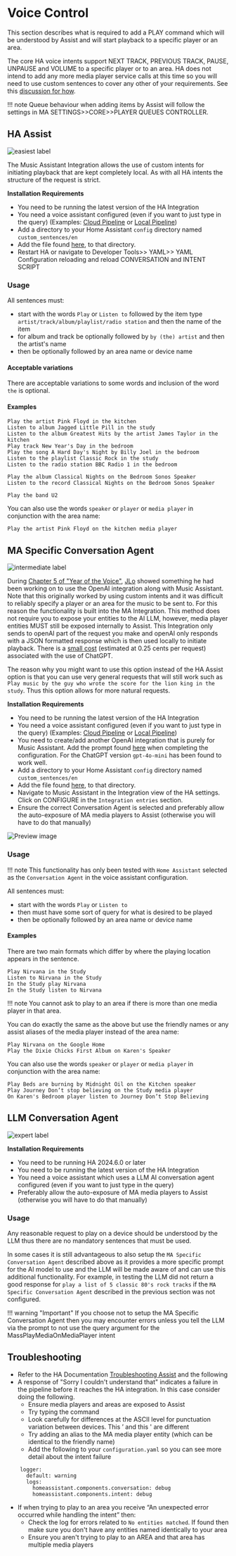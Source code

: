 # Voice Control

This section describes what is required to add a PLAY command which will be understood by Assist and will start playback to a specific player or an area. 

The core HA voice intents support NEXT TRACK, PREVIOUS TRACK, PAUSE, UNPAUSE and VOLUME to a specific player or to an area. HA does not intend to add any more media player service calls at this time so you will need to use custom sentences to cover any other of your requirements. See this [discussion for how](https://github.com/orgs/music-assistant/discussions/2176).

!!! note
    Queue behaviour when adding items by Assist will follow the settings in MA SETTINGS>>CORE>>PLAYER QUEUES CONTROLLER.
    
## HA Assist
![easiest label](../assets/label-easiest.png)

The Music Assistant Integration allows the use of custom intents for initiating playback that are kept completely local. As with all HA intents the structure of the request is strict.  

**Installation Requirements**

- You need to be running the latest version of the HA Integration
- You need a voice assistant configured (even if you want to just type in the query) (Examples: [Cloud Pipeline](https://www.home-assistant.io/voice_control/voice_remote_cloud_assistant/) or [Local Pipeline](https://www.home-assistant.io/voice_control/voice_remote_local_assistant/))
- Add a directory to your Home Assistant `config` directory named `custom_sentences/en`
- Add the file found [here](https://github.com/music-assistant/hass-music-assistant/blob/main/custom_sentences/en/music_assistant_PlayMediaAssist.yaml), to that directory.
- Restart HA or navigate to Developer Tools>> YAML>> YAML Configuration reloading and reload CONVERSATION and INTENT SCRIPT

### Usage

All sentences must:

- start with the words `Play` or `Listen to` followed by the item type `artist/track/album/playlist/radio station` and then the name of the item
- for album and track be optionally followed by `by (the) artist` and then the artist's name
- then be optionally followed by an area name or device name

#### Acceptable variations

There are acceptable variations to some words and inclusion of the word `the` is optional.

#### Examples

```
Play the artist Pink Floyd in the kitchen
Listen to album Jagged Little Pill in the study
Listen to the album Greatest Hits by the artist James Taylor in the kitchen
Play track New Year's Day in the bedroom
Play the song A Hard Day's Night by Billy Joel in the bedroom
Listen to the playlist Classic Rock in the study
Listen to the radio station BBC Radio 1 in the bedroom
```
```
Play the album Classical Nights on the Bedroom Sonos Speaker
Listen to the record Classical Nights on the Bedroom Sonos Speaker
```
```
Play the band U2
```
You can also use the words `speaker` or `player` or `media player` in conjunction with the area name:
```
Play the artist Pink Floyd on the kitchen media player
```

## MA Specific Conversation Agent
![intermediate label](../assets/label-intermediate.png)

During [Chapter 5 of "Year of the Voice"](https://www.youtube.com/live/djEkgoS5dDQ?si=pt8-qYH3PTpsnOq9&t=3699), [JLo](https://blog.jlpouffier.fr/chatgpt-powered-music-search-engine-on-a-local-voice-assistant/) showed something he had been working on to use the OpenAI integration along with Music Assistant. Note that this originally worked by using custom intents and it was difficult to reliably specify a player or an area for the music to be sent to. For this reason the functionality is built into the MA Integration. This method does not require you to expose your entities to the AI LLM, however, media player entities MUST still be exposed internally to Assist. This Integration only sends to openAI part of the request you make and openAI only responds with a JSON formatted response which is then used locally to initiate playback. There is a [small cost](https://openai.com/api/pricing/) (estimated at 0.25 cents per request) associated with the use of ChatGPT.

The reason why you might want to use this option instead of the HA Assist option is that you can use very general requests that will still work such as `Play music by the guy who wrote the score for the lion king in the study`. Thus this option allows for more natural requests. 

**Installation Requirements**

- You need to be running the latest version of the HA Integration
- You need a voice assistant configured (even if you want to just type in the query) (Examples: [Cloud Pipeline](https://www.home-assistant.io/voice_control/voice_remote_cloud_assistant/) or [Local Pipeline](https://www.home-assistant.io/voice_control/voice_remote_local_assistant/))
- You need to create/add another OpenAI integration that is purely for Music Assistant.
Add the prompt found [here](https://github.com/music-assistant/hass-music-assistant/blob/main/prompt/prompt.txt) when completing the configuration. For the ChatGPT version `gpt-4o-mini` has been found to work well.
- Add a directory to your Home Assistant `config` directory named `custom_sentences/en`
- Add the file found [here](https://github.com/music-assistant/hass-music-assistant/blob/main/custom_sentences/en/play_media_on_media_player.yaml), to that directory.
- Navigate to Music Assistant in the Integration view of the HA settings. Click on CONFIGURE in the `Integration entries` section.
- Ensure the correct Conversation Agent is selected and preferably allow the auto-exposure of MA media players to Assist (otherwise you will have to do that manually)

![Preview image](../assets/screenshots/screen6.png)

### Usage

!!! note
    This functionality has only been tested with `Home Assistant` selected as the `Conversation Agent` in the voice assistant configuration.

All sentences must:

- start with the words `Play` or `Listen to`
- then must have some sort of query for what is desired to be played
- then be optionally followed by an area name or device name

#### Examples

There are two main formats which differ by where the playing location appears in the sentence. 
```
Play Nirvana in the Study
Listen to Nirvana in the Study
In the Study play Nirvana
In the Study listen to Nirvana
```
!!! note
    You cannot ask to play to an area if there is more than one media player in that area.

You can do exactly the same as the above but use the friendly names or any assist aliases of the media player instead of the area name:

```
Play Nirvana on the Google Home
Play the Dixie Chicks First Album on Karen's Speaker
```

You can also use the words `speaker` or `player` or `media player` in conjunction with the area name:
```
Play Beds are burning by Midnight Oil on the Kitchen speaker
Play Journey Don’t stop believing on the Study media player
On Karen's Bedroom player listen to Journey Don’t Stop Believing
```

## LLM Conversation Agent
![expert label](../assets/label-expert.png)

**Installation Requirements**

- You need to be running HA 2024.6.0 or later
- You need to be running the latest version of the HA Integration
- You need a voice assistant which uses a LLM AI conversation agent configured (even if you want to just type in the query)
- Preferably allow the auto-exposure of MA media players to Assist (otherwise you will have to do that manually)

### Usage

Any reasonable request to play on a device should be understood by the LLM thus there are no mandatory sentences that must be used. 

In some cases it is still advantageous to also setup the `MA Specific Conversation Agent` described above as it provides a more specific prompt for the AI model to use and the LLM will be made aware of and can use this additional functionality. For example, in testing the LLM did not return a good response for `play a list of 5 classic 80's rock tracks` if the `MA Specific Conversation Agent` described in the previous section was not configured.

!!! warning "Important"
    If you choose not to setup the MA Specific Conversation Agent then you may encounter errors unless you tell the LLM via the prompt to not use the query argument for the MassPlayMediaOnMediaPlayer intent

## Troubleshooting

- Refer to the HA Documentation [Troubleshooting Assist](https://www.home-assistant.io/voice_control/troubleshooting/) and the following
- A response of "Sorry I couldn't understand that" indicates a failure in the pipeline before it reaches the HA integration. In this case consider doing the following.
    - Ensure media players and areas are exposed to Assist
    - Try typing the command
    - Look carefully for differences at the ASCII level for punctuation variation between devices. This ’ and this ' are different
    - Try adding an alias to the MA media player entity (which can be identical to the friendly name)
    - Add the following to your `configuration.yaml` so you can see more detail about the intent failure
```
    logger:
      default: warning
      logs:
        homeassistant.components.conversation: debug
        homeassistant.components.intent: debug
```

- If when trying to play to an area you receive “An unexpected error occurred while handling the intent” then:
    - Check the log for errors related to `No entities matched`. If found then make sure you don't have any entities named identically to your area
    - Ensure you aren't trying to play to an AREA and that area has multiple media players
